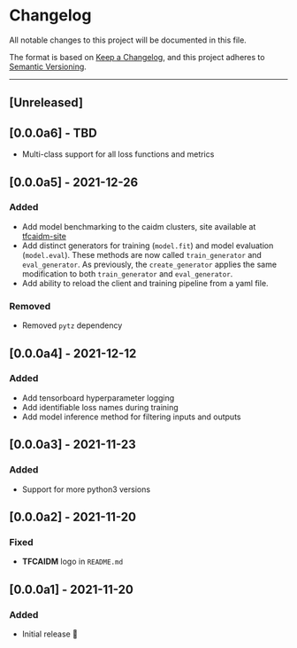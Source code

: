# Changelog

All notable changes to this project will be documented in this file.

The format is based on [Keep a Changelog](https://keepachangelog.com/en/1.0.0/),
and this project adheres to [Semantic Versioning](https://semver.org/spec/v2.0.0.html).

---

## [Unreleased]

## [0.0.0a6] - TBD

- Multi-class support for all loss functions and metrics

## [0.0.0a5] - 2021-12-26

### Added

- Add model benchmarking to the caidm clusters, site available at [tfcaidm-site](https://brandhsu.github.io/tfcaidm-site/)
- Add distinct generators for training (`model.fit`) and model evaluation (`model.eval`). These methods are now called `train_generator` and `eval_generator`. As previously, the `create_generator` applies the same modification to both `train_generator` and `eval_generator`.
- Add ability to reload the client and training pipeline from a yaml file.

### Removed

- Removed `pytz` dependency

## [0.0.0a4] - 2021-12-12

### Added

- Add tensorboard hyperparameter logging
- Add identifiable loss names during training
- Add model inference method for filtering inputs and outputs

## [0.0.0a3] - 2021-11-23

### Added

- Support for more python3 versions

## [0.0.0a2] - 2021-11-20

### Fixed

- **TFCAIDM** logo in `README.md`

## [0.0.0a1] - 2021-11-20

### Added

- Initial release 🎉
